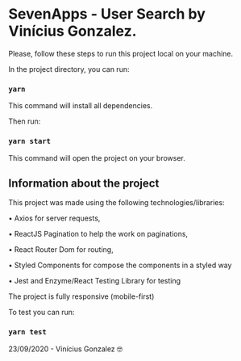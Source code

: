 # SevenApps - User Search by Vinícius Gonzalez.

Please, follow these steps to run this project local on your machine.

In the project directory, you can run:

### `yarn`

This command will install all dependencies.

Then run:

### `yarn start`

This command will open the project on your browser.

## Information about the project

This project was made using the following technologies/libraries:

• Axios for server requests,

• ReactJS Pagination to help the work on paginations,

• React Router Dom for routing,

• Styled Components for compose the components in a styled way

• Jest and Enzyme/React Testing Library for testing

The project is fully responsive (mobile-first)

To test you can run:

### `yarn test`

23/09/2020 - Vinícius Gonzalez 🤓

